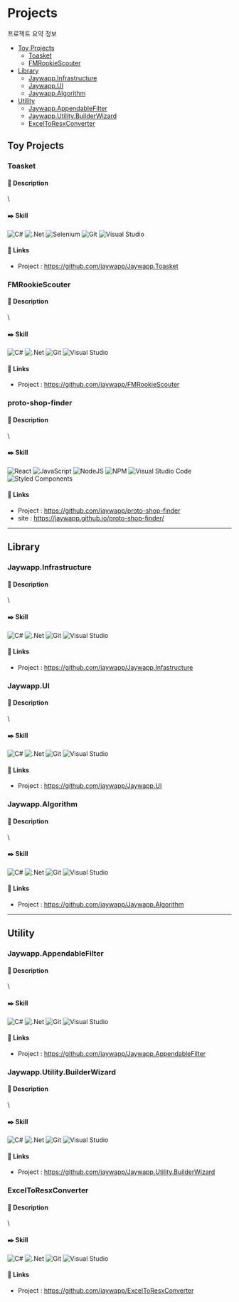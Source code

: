 # Projects
프로젝트 요약 정보
- [Toy Projects](#toy-projects)
   * [Toasket](#toasket)
   * [FMRookieScouter](#fmrookiescouter)
- [Library](#librarys)
   * [Jaywapp.Infrastructure](#jaywapp.infrasturcture)
   * [Jaywapp.UI](#jaywapp.ui)
   * [Jaywapp.Algorithm](#jaywapp.algorithm)
- [Utility](#utility)
   * [Jaywapp.AppendableFilter](#jaywapp.appendablefilter)
   * [Jaywapp.Utility.BuilderWizard](#jaywapp.utility.builderwizard)
   * [ExcelToResxConverter](#exceltoresxconverter)

## Toy Projects
### Toasket
#### :closed_book: Description
\\<!--설명 입력 -->
#### :black_nib: Skill
![C#](https://img.shields.io/badge/c%23-%23239120.svg?style=for-the-badge&logo=c-sharp&logoColor=white) ![.Net](https://img.shields.io/badge/.NET-5C2D91?style=for-the-badge&logo=.net&logoColor=white) ![Selenium](https://img.shields.io/badge/-selenium-%43B02A?style=for-the-badge&logo=selenium&logoColor=white) ![Git](https://img.shields.io/badge/git-%23F05033.svg?style=for-the-badge&logo=git&logoColor=white) ![Visual Studio](https://img.shields.io/badge/Visual%20Studio-5C2D91.svg?style=for-the-badge&logo=visual-studio&logoColor=white) 
#### :link: Links 
- Project : https://github.com/jaywapp/Jaywapp.Toasket
### FMRookieScouter 
#### :closed_book: Description
\\<!--설명 입력 -->
#### :black_nib: Skill
![C#](https://img.shields.io/badge/c%23-%23239120.svg?style=for-the-badge&logo=c-sharp&logoColor=white) ![.Net](https://img.shields.io/badge/.NET-5C2D91?style=for-the-badge&logo=.net&logoColor=white) ![Git](https://img.shields.io/badge/git-%23F05033.svg?style=for-the-badge&logo=git&logoColor=white) ![Visual Studio](https://img.shields.io/badge/Visual%20Studio-5C2D91.svg?style=for-the-badge&logo=visual-studio&logoColor=white) 
#### :link: Links 
- Project : https://github.com/jaywapp/FMRookieScouter
### proto-shop-finder 
#### :closed_book: Description
\\<!--설명 입력 -->
#### :black_nib: Skill
![React](https://img.shields.io/badge/react-%2320232a.svg?style=for-the-badge&logo=react&logoColor=%2361DAFB) ![JavaScript](https://img.shields.io/badge/javascript-%23323330.svg?style=for-the-badge&logo=javascript&logoColor=%23F7DF1E) ![NodeJS](https://img.shields.io/badge/node.js-6DA55F?style=for-the-badge&logo=node.js&logoColor=white) ![NPM](https://img.shields.io/badge/NPM-%23CB3837.svg?style=for-the-badge&logo=npm&logoColor=white) ![Visual Studio Code](https://img.shields.io/badge/Visual%20Studio%20Code-0078d7.svg?style=for-the-badge&logo=visual-studio-code&logoColor=white) ![Styled Components](https://img.shields.io/badge/styled--components-DB7093?style=for-the-badge&logo=styled-components&logoColor=white)
#### :link: Links 
- Project : https://github.com/jaywapp/proto-shop-finder
- site : https://jaywapp.github.io/proto-shop-finder/

---

## Library
### Jaywapp.Infrastructure
#### :closed_book: Description
\\<!--설명 입력 -->
#### :black_nib: Skill
![C#](https://img.shields.io/badge/c%23-%23239120.svg?style=for-the-badge&logo=c-sharp&logoColor=white) ![.Net](https://img.shields.io/badge/.NET-5C2D91?style=for-the-badge&logo=.net&logoColor=white) ![Git](https://img.shields.io/badge/git-%23F05033.svg?style=for-the-badge&logo=git&logoColor=white) ![Visual Studio](https://img.shields.io/badge/Visual%20Studio-5C2D91.svg?style=for-the-badge&logo=visual-studio&logoColor=white)
#### :link: Links 
- Project : https://github.com/jaywapp/Jaywapp.Infastructure
### Jaywapp.UI
#### :closed_book: Description
\\<!--설명 입력 -->
#### :black_nib: Skill
![C#](https://img.shields.io/badge/c%23-%23239120.svg?style=for-the-badge&logo=c-sharp&logoColor=white) ![.Net](https://img.shields.io/badge/.NET-5C2D91?style=for-the-badge&logo=.net&logoColor=white) ![Git](https://img.shields.io/badge/git-%23F05033.svg?style=for-the-badge&logo=git&logoColor=white) ![Visual Studio](https://img.shields.io/badge/Visual%20Studio-5C2D91.svg?style=for-the-badge&logo=visual-studio&logoColor=white)
#### :link: Links 
- Project : https://github.com/jaywapp/Jaywapp.UI
### Jaywapp.Algorithm
#### :closed_book: Description
\\<!--설명 입력 -->
#### :black_nib: Skill
![C#](https://img.shields.io/badge/c%23-%23239120.svg?style=for-the-badge&logo=c-sharp&logoColor=white) ![.Net](https://img.shields.io/badge/.NET-5C2D91?style=for-the-badge&logo=.net&logoColor=white) ![Git](https://img.shields.io/badge/git-%23F05033.svg?style=for-the-badge&logo=git&logoColor=white) ![Visual Studio](https://img.shields.io/badge/Visual%20Studio-5C2D91.svg?style=for-the-badge&logo=visual-studio&logoColor=white)
#### :link: Links 
- Project : https://github.com/jaywapp/Jaywapp.Algorithm

---

## Utility
### Jaywapp.AppendableFilter
#### :closed_book: Description
\\<!--설명 입력 -->
#### :black_nib: Skill
![C#](https://img.shields.io/badge/c%23-%23239120.svg?style=for-the-badge&logo=c-sharp&logoColor=white) ![.Net](https://img.shields.io/badge/.NET-5C2D91?style=for-the-badge&logo=.net&logoColor=white) ![Git](https://img.shields.io/badge/git-%23F05033.svg?style=for-the-badge&logo=git&logoColor=white) ![Visual Studio](https://img.shields.io/badge/Visual%20Studio-5C2D91.svg?style=for-the-badge&logo=visual-studio&logoColor=white)
#### :link: Links 
- Project : https://github.com/jaywapp/Jaywapp.AppendableFilter
### Jaywapp.Utility.BuilderWizard
#### :closed_book: Description
\\<!--설명 입력 -->
#### :black_nib: Skill
![C#](https://img.shields.io/badge/c%23-%23239120.svg?style=for-the-badge&logo=c-sharp&logoColor=white) ![.Net](https://img.shields.io/badge/.NET-5C2D91?style=for-the-badge&logo=.net&logoColor=white) ![Git](https://img.shields.io/badge/git-%23F05033.svg?style=for-the-badge&logo=git&logoColor=white) ![Visual Studio](https://img.shields.io/badge/Visual%20Studio-5C2D91.svg?style=for-the-badge&logo=visual-studio&logoColor=white)
#### :link: Links 
- Project : https://github.com/jaywapp/Jaywapp.Utility.BuilderWizard
### ExcelToResxConverter
#### :closed_book: Description
\\<!--설명 입력 -->
#### :black_nib: Skill
![C#](https://img.shields.io/badge/c%23-%23239120.svg?style=for-the-badge&logo=c-sharp&logoColor=white) ![.Net](https://img.shields.io/badge/.NET-5C2D91?style=for-the-badge&logo=.net&logoColor=white) ![Git](https://img.shields.io/badge/git-%23F05033.svg?style=for-the-badge&logo=git&logoColor=white) ![Visual Studio](https://img.shields.io/badge/Visual%20Studio-5C2D91.svg?style=for-the-badge&logo=visual-studio&logoColor=white)
#### :link: Links 
- Project : https://github.com/jaywapp/ExcelToResxConverter
